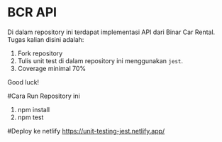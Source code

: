 # BCR API

Di dalam repository ini terdapat implementasi API dari Binar Car Rental.
Tugas kalian disini adalah:
1. Fork repository
2. Tulis unit test di dalam repository ini menggunakan `jest`.
3. Coverage minimal 70%

Good luck!


#Cara Run Repository ini
1. npm install
2. npm test

#Deploy ke netlify
https://unit-testing-jest.netlify.app/
